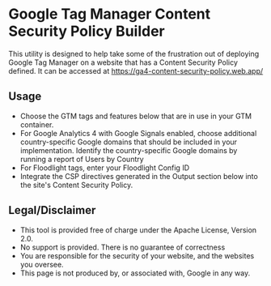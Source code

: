 # Google Tag Manager Content Security Policy Builder

This utility is designed to help take some of the frustration out of deploying Google Tag Manager on a website that has a Content Security Policy defined. It can be accessed at https://ga4-content-security-policy.web.app/

## Usage

- Choose the GTM tags and features below that are in use in your GTM container.
- For Google Analytics 4 with Google Signals enabled, choose additional country-specific Google domains that should be included in your implementation. Identify the country-specific Google domains by running a report of Users by Country
- For Floodlight tags, enter your Floodlight Config ID
- Integrate the CSP directives generated in the Output section below into the site's Content Security Policy.

## Legal/Disclaimer
- This tool is provided free of charge under the Apache License, Version 2.0.
- No support is provided. There is no guarantee of correctness
- You are responsible for the security of your website, and the websites you oversee.
- This page is not produced by, or associated with, Google in any way.
